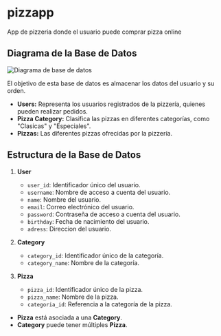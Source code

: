 # pizzapp

App de pizzeria donde el usuario puede comprar pizza online

## Diagrama de la Base de Datos

![Diagrama de base de datos](https://github.com/tomtotomas/pizzapp/blob/main/Diagrama.jpg)

El objetivo de esta base de datos es almacenar los datos del usuario y su orden.

- **Users:** Representa los usuarios registrados de la pizzería, quienes pueden realizar pedidos.
- **Pizza Category:** Clasifica las pizzas en diferentes categorías, como "Clasicas" y "Especiales".
- **Pizzas:** Las diferentes pizzas ofrecidas por la pizzería.

## Estructura de la Base de Datos

1. **User**
   - `user_id`: Identificador único del usuario.
   - `username`: Nombre de acceso a cuenta del usuario.
   - `name`: Nombre del usuario.
   - `email`: Correo electrónico del usuario.
   - `password`: Contraseña de acceso a cuenta del usuario.
   - `birthday`: Fecha de nacimiento del usuario.
   - `adress`: Direccion del usuario.

2. **Category**
   - `category_id`: Identificador único de la categoría.
   - `category_name`: Nombre de la categoría.

3. **Pizza**
   - `pizza_id`: Identificador único de la pizza.
   - `pizza_name`: Nombre de la pizza.
   - `categoria_id`: Referencia a la categoría de la pizza.

- **Pizza** está asociada a una **Category**.
- **Category** puede tener múltiples **Pizza**.


